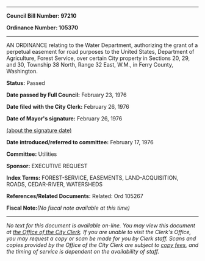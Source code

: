 

********

**Council Bill Number: 97210**
   
**Ordinance Number: 105370**
********

 AN ORDINANCE relating to the Water Department, authorizing the grant of a perpetual easement for road purposes to the United States, Department of Agriculture, Forest Service, over certain City property in Sections 20, 29, and 30, Township 38 North, Range 32 East, W.M., in Ferry County, Washington.

**Status:** Passed
   
**Date passed by Full Council:** February 23, 1976
   
**Date filed with the City Clerk:** February 26, 1976
   
**Date of Mayor's signature:** February 26, 1976
   
[(about the signature date)](/~public/approvaldate.htm)
   
   
   
**Date introduced/referred to committee:** February 17, 1976
   
**Committee:** Utilities
   
**Sponsor:** EXECUTIVE REQUEST
   
   
**Index Terms:** FOREST-SERVICE, EASEMENTS, LAND-ACQUISITION, ROADS, CEDAR-RIVER, WATERSHEDS

**References/Related Documents:** Related: Ord 105267

**Fiscal Note:**_(No fiscal note available at this time)_
********

_No text for this document is available on-line. You may view this document at [the Office of the City Clerk](http://www.seattle.gov/leg/clerk/contactUs.htm). If you are unable to visit the Clerk's Office, you may request a copy or scan be made for you by Clerk staff. Scans and copies provided by the Office of the City Clerk are subject to [copy fees](http://clerk.seattle.gov/~public/clerkfees.htm), and the timing of service is dependent on the availability of staff._

